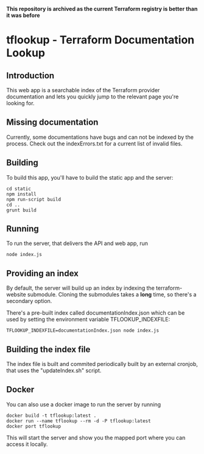 **This repository is archived as the current Terraform registry is better than it was before**

# tflookup - Terraform Documentation Lookup

## Introduction

This web app is a searchable index of the Terraform provider documentation and lets you quickly jump to the relevant page you're looking for.

## Missing documentation

Currently, some documentations have bugs and can not be indexed by the process. Check out the indexErrors.txt for a current list of invalid files.

## Building

To build this app, you'll have to build the static app and the server:

    cd static
    npm install
    npm run-script build
    cd ..
    grunt build

## Running

To run the server, that delivers the API and web app, run

    node index.js

## Providing an index

By default, the server will build up an index by indexing the terraform-website submodule. Cloning the submodules takes a **long** time, so there's a secondary option.

There's a pre-built index called documentationIndex.json which can be used by setting the environment variable TFLOOKUP_INDEXFILE:

    TFLOOKUP_INDEXFILE=documentationIndex.json node index.js

## Building the index file

The index file is built and commited periodically built by an external cronjob, that uses the "updateIndex.sh" script.

## Docker

You can also use a docker image to run the server by running

    docker build -t tflookup:latest .
    docker run --name tflookup --rm -d -P tflookup:latest
    docker port tflookup

This will start the server and show you the mapped port where you can access it locally.
